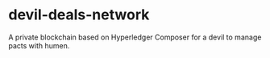 # devil-deals-network

A private blockchain based on Hyperledger Composer for a devil to manage pacts with humen.
